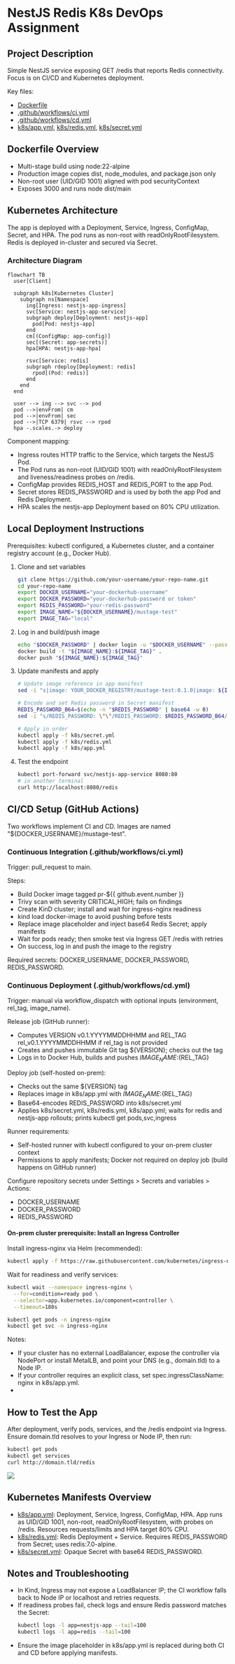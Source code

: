 # NestJS Redis K8s DevOps Assignment

## Project Description

Simple NestJS service exposing GET /redis that reports Redis connectivity. Focus is on CI/CD and Kubernetes deployment.

Key files:
- [Dockerfile](Dockerfile)
- [.github/workflows/ci.yml](.github/workflows/ci.yml)
- [.github/workflows/cd.yml](.github/workflows/cd.yml)
- [k8s/app.yml](k8s/app.yml), [k8s/redis.yml](k8s/redis.yml), [k8s/secret.yml](k8s/secret.yml)

## Dockerfile Overview

- Multi-stage build using node:22-alpine
- Production image copies dist, node_modules, and package.json only
- Non-root user (UID/GID 1001) aligned with pod securityContext
- Exposes 3000 and runs node dist/main

## Kubernetes Architecture

The app is deployed with a Deployment, Service, Ingress, ConfigMap, Secret, and HPA. The pod runs as non-root with readOnlyRootFilesystem. Redis is deployed in-cluster and secured via Secret.

### Architecture Diagram

```mermaid
flowchart TB
  user[Client]

  subgraph k8s[Kubernetes Cluster]
    subgraph ns[Namespace]
      ing[Ingress: nestjs-app-ingress]
      svc[Service: nestjs-app-service]
      subgraph deploy[Deployment: nestjs-app]
        pod[Pod: nestjs-app]
      end
      cm[(ConfigMap: app-config)]
      sec[(Secret: app-secrets)]
      hpa[HPA: nestjs-app-hpa]

      rsvc[Service: redis]
      subgraph rdeploy[Deployment: redis]
        rpod[(Pod: redis)]
      end
    end
  end

  user --> ing --> svc --> pod
  pod -->|envFrom| cm
  pod -->|envFrom| sec
  pod -->|TCP 6379| rsvc --> rpod
  hpa -.scales.-> deploy
```

Component mapping:
- Ingress routes HTTP traffic to the Service, which targets the NestJS Pod.
- The Pod runs as non-root (UID/GID 1001) with readOnlyRootFilesystem and liveness/readiness probes on /redis.
- ConfigMap provides REDIS_HOST and REDIS_PORT to the app Pod.
- Secret stores REDIS_PASSWORD and is used by both the app Pod and Redis Deployment.
- HPA scales the nestjs-app Deployment based on 80% CPU utilization.

## Local Deployment Instructions

Prerequisites: kubectl configured, a Kubernetes cluster, and a container registry account (e.g., Docker Hub).

1. Clone and set variables
   ```bash
   git clone https://github.com/your-username/your-repo-name.git
   cd your-repo-name
   export DOCKER_USERNAME="your-dockerhub-username"
   export DOCKER_PASSWORD="your-dockerhub-password or token"
   export REDIS_PASSWORD="your-redis-password"
   export IMAGE_NAME="${DOCKER_USERNAME}/mustage-test"
   export IMAGE_TAG="local"
   ```
2. Log in and build/push image
   ```bash
   echo "$DOCKER_PASSWORD" | docker login -u "$DOCKER_USERNAME" --password-stdin
   docker build -t "${IMAGE_NAME}:${IMAGE_TAG}" .
   docker push "${IMAGE_NAME}:${IMAGE_TAG}"
   ```
3. Update manifests and apply
   ```bash
   # Update image reference in app manifest
   sed -i "s|image: YOUR_DOCKER_REGISTRY/mustage-test:0.1.0|image: ${IMAGE_NAME}:${IMAGE_TAG}|g" k8s/app.yml

   # Encode and set Redis password in Secret manifest
   REDIS_PASSWORD_B64=$(echo -n "$REDIS_PASSWORD" | base64 -w 0)
   sed -i "s/REDIS_PASSWORD: \"\"/REDIS_PASSWORD: $REDIS_PASSWORD_B64/g" k8s/secret.yml

   # Apply in order
   kubectl apply -f k8s/secret.yml
   kubectl apply -f k8s/redis.yml
   kubectl apply -f k8s/app.yml
   ```
4. Test the endpoint
   ```bash
   kubectl port-forward svc/nestjs-app-service 8080:80
   # in another terminal
   curl http://localhost:8080/redis
   ```

## CI/CD Setup (GitHub Actions)

Two workflows implement CI and CD. Images are named "${DOCKER_USERNAME}/mustage-test".

### Continuous Integration (.github/workflows/ci.yml)

Trigger: pull_request to main.

Steps:
- Build Docker image tagged pr-${{ github.event.number }}
- Trivy scan with severity CRITICAL,HIGH; fails on findings
- Create KinD cluster; install and wait for ingress-nginx readiness
- kind load docker-image to avoid pushing before tests
- Replace image placeholder and inject base64 Redis Secret; apply manifests
- Wait for pods ready; then smoke test via Ingress GET /redis with retries
- On success, log in and push the image to the registry

Required secrets: DOCKER_USERNAME, DOCKER_PASSWORD, REDIS_PASSWORD.

### Continuous Deployment (.github/workflows/cd.yml)

Trigger: manual via workflow_dispatch with optional inputs (environment, rel_tag, image_name).

Release job (GitHub runner):
- Computes VERSION v0.1.YYYYMMDDHHMM and REL_TAG rel_v0.1.YYYYMMDDHHMM if rel_tag is not provided
- Creates and pushes immutable Git tag ${VERSION}; checks out the tag
- Logs in to Docker Hub, builds and pushes ${IMAGE_NAME}:${REL_TAG}

Deploy job (self-hosted on-prem):
- Checks out the same ${VERSION} tag
- Replaces image in k8s/app.yml with ${IMAGE_NAME}:${REL_TAG}
- Base64-encodes REDIS_PASSWORD into k8s/secret.yml
- Applies k8s/secret.yml, k8s/redis.yml, k8s/app.yml; waits for redis and nestjs-app rollouts; prints kubectl get pods,svc,ingress

Runner requirements:
- Self-hosted runner with kubectl configured to your on-prem cluster context
- Permissions to apply manifests; Docker not required on deploy job (build happens on GitHub runner)

Configure repository secrets under Settings > Secrets and variables > Actions:
- DOCKER_USERNAME
- DOCKER_PASSWORD
- REDIS_PASSWORD

#### On-prem cluster prerequisite: Install an Ingress Controller

Install ingress-nginx via Helm (recommended):
```bash
kubectl apply -f https://raw.githubusercontent.com/kubernetes/ingress-nginx/main/deploy/static/provider/kind/deploy.yaml

```

Wait for readiness and verify services:
```bash
kubectl wait --namespace ingress-nginx \
  --for=condition=ready pod \
  --selector=app.kubernetes.io/component=controller \
  --timeout=180s

kubectl get pods -n ingress-nginx
kubectl get svc -n ingress-nginx
```

Notes:
- If your cluster has no external LoadBalancer, expose the controller via NodePort or install MetalLB, and point your DNS (e.g., domain.tld) to a Node IP.
- If your controller requires an explicit class, set spec.ingressClassName: nginx in k8s/app.yml.
- 
## How to Test the App

After deployment, verify pods, services, and the /redis endpoint via Ingress. Ensure domain.tld resolves to your Ingress or Node IP, then run:
```bash
kubectl get pods 
kubectl get services 
curl http://domain.tld/redis 
```

![](./screen.gif)

## Kubernetes Manifests Overview

- [k8s/app.yml](k8s/app.yml): Deployment, Service, Ingress, ConfigMap, HPA. App runs as UID/GID 1001, non-root, readOnlyRootFilesystem, with probes on /redis. Resources requests/limits and HPA target 80% CPU.
- [k8s/redis.yml](k8s/redis.yml): Redis Deployment + Service. Requires REDIS_PASSWORD from Secret; uses redis:7.0-alpine.
- [k8s/secret.yml](k8s/secret.yml): Opaque Secret with base64 REDIS_PASSWORD.

## Notes and Troubleshooting

- In Kind, Ingress may not expose a LoadBalancer IP; the CI workflow falls back to Node IP or localhost and retries requests.
- If readiness probes fail, check logs and ensure Redis password matches the Secret:
   ```bash
   kubectl logs -l app=nestjs-app --tail=100
   kubectl logs -l app=redis --tail=100
   ```
- Ensure the image placeholder in k8s/app.yml is replaced during both CI and CD before applying manifests.
